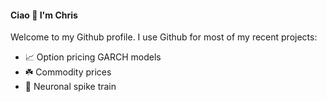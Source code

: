 #### Ciao 👋 I'm Chris
Welcome to my Github profile. I use Github for most of my recent projects:
- 📈 Option pricing GARCH models  
- ☘️ Commodity prices 
- 🧠 Neuronal spike train 

<!--
**tezzachris/tezzachris** is a ✨ _special_ ✨ repository because its `README.md` (this file) appears on your GitHub profile.

- 🔭 I’m currently working on ...
- 🌱 I’m currently learning ...
- 👯 I’m looking to collaborate on ...
- 🤔 I’m looking for help with ...
- 💬 Ask me about ...
- 📫 How to reach me: ...
- 😄 Pronouns: ...
- ⚡ Fun fact: ...
-->
